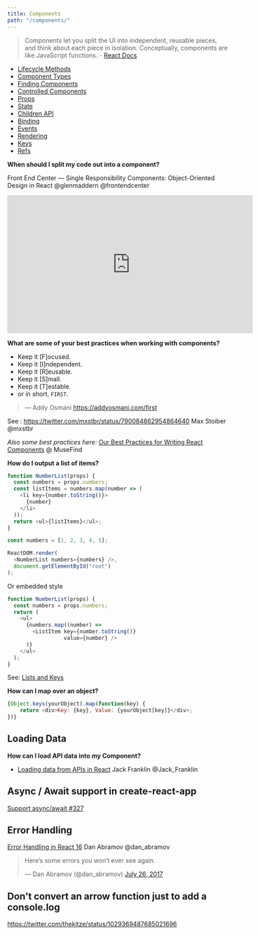 ```yaml
---
title: Components
path: "/components/"
---
```


> Components let you split the UI into independent, reusable pieces, and think about each piece in isolation. Conceptually, components are like JavaScript functions. - [React Docs](https://facebook.github.io/react/docs/components-and-props.html)


- [Lifecycle Methods](/components/lifecycle-methods/)
- [Component Types](/components/component-types/)
- [Finding Components](/components/finding-components/)
- [Controlled Components](/components/controlled-components/)
- [Props](/components/props/)
- [State](/components/state/)
- [Children API](/components/children-api/)
- [Binding](/components/binding/)
- [Events](/components/events/)
- [Rendering](/components/rendering/)
- [Keys](/components/keys/)
- [Refs](/components/refs/)


**When should I split my code out into a component?**

Front End Center — Single Responsibility Components: Object-Oriented Design in React @glenmaddern @frontendcenter

<iframe width="560" height="315" src="https://www.youtube.com/embed/pSdp92Up8O8" frameborder="0" allowfullscreen></iframe>


**What are some of your best practices when working with components?**

* Keep it [F]ocused.
* Keep it [I]ndependent.
* Keep it [R]eusable.
* Keep it [S]mall.
* Keep it [T]estable.
* or in short, `FIRST`.

> — Addy Osmani https://addyosmani.com/first

See :  https://twitter.com/mxstbr/status/790084862954864640 Max Stoiber @mxstbr

*Also some best practices here:* [Our Best Practices for Writing React Components](https://medium.com/code-life/our-best-practices-for-writing-react-components-dec3eb5c3fc8?imm_mid=0ed2ce&cmp=em-web-na-na-newsltr_20170208#.emb0wf1tl) @ MuseFind

**How do I output a list of items?**


```javascript
function NumberList(props) {
  const numbers = props.numbers;
  const listItems = numbers.map(number => (
    <li key={number.toString()}>
      {number}
    </li>
  ));
  return <ul>{listItems}</ul>;
}

const numbers = [1, 2, 3, 4, 5];

ReactDOM.render(
  <NumberList numbers={numbers} />,
  document.getElementById("root")
);
```

Or embedded style
```javascript
function NumberList(props) {
  const numbers = props.numbers;
  return (
    <ul>
      {numbers.map((number) =>
        <ListItem key={number.toString()}
                  value={number} />
      )}
    </ul>
  );
}
```

See: [Lists and Keys](https://facebook.github.io/react/docs/lists-and-keys.html)

**How can I map over an object?**

```javascript
{Object.keys(yourObject).map(function(key) {
    return <div>Key: {key}, Value: {yourObject[key]}</div>;
})}
```

## Loading Data

**How can I load API data into my Component?**
* [Loading data from APIs in React](http://javascriptplayground.com/blog/2017/01/http-requests-reactjs/) Jack Franklin @Jack_Franklin

## Async / Await support in create-react-app

[Support async/await #327](https://github.com/facebookincubator/create-react-app/pull/327)

## Error Handling

[Error Handling in React 16](https://facebook.github.io/react/blog/2017/07/26/error-handling-in-react-16.html) Dan Abramov @dan_abramov

<blockquote class="twitter-tweet" data-lang="en"><p lang="en" dir="ltr">Here’s some errors you won’t ever see again.</p>&mdash; Dan Abramov (@dan_abramov) <a href="https://twitter.com/dan_abramov/status/890357529494073348">July 26, 2017</a></blockquote>
<script async src="//platform.twitter.com/widgets.js" charset="utf-8"></script>

## Don't convert an arrow function just to add a console.log
https://twitter.com/thekitze/status/1029369487685021696
